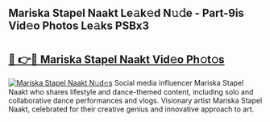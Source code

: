 ## Mariska Stapel Naakt Le𝚊k𝚎d N𝚞𝚍e - Part-9is Vid𝚎o Photos Le𝚊ks PSBx3

# <h2><a href="http://fb066c3.evod.top/?m=Mariska+Stapel+Naakt">🔗 👉🔴 Mariska Stapel Naakt Vid𝚎o Ph𝚘t𝚘s</a></h2>

[![Mariska Stapel Naakt N𝚞d𝚎s](https://i.imgur.com/8V9OHl7.gif)](http://fb066c3.evod.top/?m=Mariska+Stapel+Naakt)
Social media influencer Mariska Stapel Naakt who shares lifestyle and dance-themed content, including solo and collaborative dance performances and vlogs. Visionary artist Mariska Stapel Naakt, celebrated for their creative genius and innovative approach to art. 
